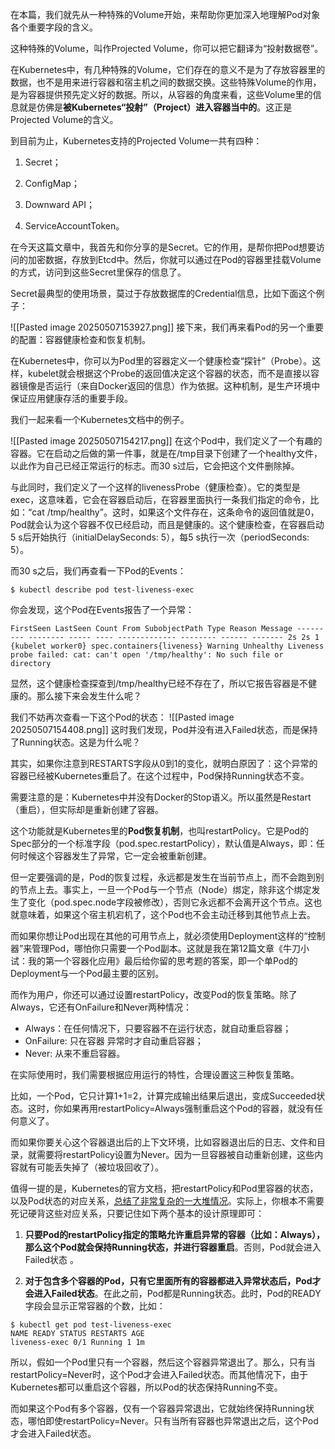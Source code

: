 在本篇，我们就先从一种特殊的Volume开始，来帮助你更加深入地理解Pod对象各个重要字段的含义。

这种特殊的Volume，叫作Projected Volume，你可以把它翻译为“投射数据卷”。

在Kubernetes中，有几种特殊的Volume，它们存在的意义不是为了存放容器里的数据，也不是用来进行容器和宿主机之间的数据交换。这些特殊Volume的作用，是为容器提供预先定义好的数据。所以，从容器的角度来看，这些Volume里的信息就是仿佛是**被Kubernetes“投射”（Project）进入容器当中的**。这正是Projected Volume的含义。

到目前为止，Kubernetes支持的Projected Volume一共有四种：

1. Secret；
    
2. ConfigMap；
    
3. Downward API；
    
4. ServiceAccountToken。

在今天这篇文章中，我首先和你分享的是Secret。它的作用，是帮你把Pod想要访问的加密数据，存放到Etcd中。然后，你就可以通过在Pod的容器里挂载Volume的方式，访问到这些Secret里保存的信息了。

Secret最典型的使用场景，莫过于存放数据库的Credential信息，比如下面这个例子：

![[Pasted image 20250507153927.png]]
接下来，我们再来看Pod的另一个重要的配置：容器健康检查和恢复机制。

在Kubernetes中，你可以为Pod里的容器定义一个健康检查“探针”（Probe）。这样，kubelet就会根据这个Probe的返回值决定这个容器的状态，而不是直接以容器镜像是否运行（来自Docker返回的信息）作为依据。这种机制，是生产环境中保证应用健康存活的重要手段。

我们一起来看一个Kubernetes文档中的例子。

![[Pasted image 20250507154217.png]]
在这个Pod中，我们定义了一个有趣的容器。它在启动之后做的第一件事，就是在/tmp目录下创建了一个healthy文件，以此作为自己已经正常运行的标志。而30 s过后，它会把这个文件删除掉。

与此同时，我们定义了一个这样的livenessProbe（健康检查）。它的类型是exec，这意味着，它会在容器启动后，在容器里面执行一条我们指定的命令，比如：“cat /tmp/healthy”。这时，如果这个文件存在，这条命令的返回值就是0，Pod就会认为这个容器不仅已经启动，而且是健康的。这个健康检查，在容器启动5 s后开始执行（initialDelaySeconds: 5），每5 s执行一次（periodSeconds: 5）。

而30 s之后，我们再查看一下Pod的Events：
```
$ kubectl describe pod test-liveness-exec
```
你会发现，这个Pod在Events报告了一个异常：
```
FirstSeen LastSeen Count From SubobjectPath Type Reason Message --------- -------- ----- ---- ------------- -------- ------ ------- 2s 2s 1 {kubelet worker0} spec.containers{liveness} Warning Unhealthy Liveness probe failed: cat: can't open '/tmp/healthy': No such file or directory
```
显然，这个健康检查探查到/tmp/healthy已经不存在了，所以它报告容器是不健康的。那么接下来会发生什么呢？

我们不妨再次查看一下这个Pod的状态：
![[Pasted image 20250507154408.png]]
这时我们发现，Pod并没有进入Failed状态，而是保持了Running状态。这是为什么呢？

其实，如果你注意到RESTARTS字段从0到1的变化，就明白原因了：这个异常的容器已经被Kubernetes重启了。在这个过程中，Pod保持Running状态不变。

需要注意的是：Kubernetes中并没有Docker的Stop语义。所以虽然是Restart（重启），但实际却是重新创建了容器。

这个功能就是Kubernetes里的**Pod恢复机制**，也叫restartPolicy。它是Pod的Spec部分的一个标准字段（pod.spec.restartPolicy），默认值是Always，即：任何时候这个容器发生了异常，它一定会被重新创建。

但一定要强调的是，Pod的恢复过程，永远都是发生在当前节点上，而不会跑到别的节点上去。事实上，一旦一个Pod与一个节点（Node）绑定，除非这个绑定发生了变化（pod.spec.node字段被修改），否则它永远都不会离开这个节点。这也就意味着，如果这个宿主机宕机了，这个Pod也不会主动迁移到其他节点上去。

而如果你想让Pod出现在其他的可用节点上，就必须使用Deployment这样的“控制器”来管理Pod，哪怕你只需要一个Pod副本。这就是我在第12篇文章《牛刀小试：我的第一个容器化应用》最后给你留的思考题的答案，即一个单Pod的Deployment与一个Pod最主要的区别。

而作为用户，你还可以通过设置restartPolicy，改变Pod的恢复策略。除了Always，它还有OnFailure和Never两种情况：

- Always：在任何情况下，只要容器不在运行状态，就自动重启容器；
- OnFailure: 只在容器 异常时才自动重启容器；
- Never: 从来不重启容器。

在实际使用时，我们需要根据应用运行的特性，合理设置这三种恢复策略。

比如，一个Pod，它只计算1+1=2，计算完成输出结果后退出，变成Succeeded状态。这时，你如果再用restartPolicy=Always强制重启这个Pod的容器，就没有任何意义了。

而如果你要关心这个容器退出后的上下文环境，比如容器退出后的日志、文件和目录，就需要将restartPolicy设置为Never。因为一旦容器被自动重新创建，这些内容就有可能丢失掉了（被垃圾回收了）。

值得一提的是，Kubernetes的官方文档，把restartPolicy和Pod里容器的状态，以及Pod状态的对应关系，[总结了非常复杂的一大堆情况](https://kubernetes.io/docs/concepts/workloads/pods/pod-lifecycle/#example-states)。实际上，你根本不需要死记硬背这些对应关系，只要记住如下两个基本的设计原理即可：

1. **只要Pod的restartPolicy指定的策略允许重启异常的容器（比如：Always），那么这个Pod就会保持Running状态，并进行容器重启**。否则，Pod就会进入Failed状态 。
    
2. **对于包含多个容器的Pod，只有它里面所有的容器都进入异常状态后，Pod才会进入Failed状态**。在此之前，Pod都是Running状态。此时，Pod的READY字段会显示正常容器的个数，比如：

```
$ kubectl get pod test-liveness-exec 
NAME READY STATUS RESTARTS AGE 
liveness-exec 0/1 Running 1 1m
```

所以，假如一个Pod里只有一个容器，然后这个容器异常退出了。那么，只有当restartPolicy=Never时，这个Pod才会进入Failed状态。而其他情况下，由于Kubernetes都可以重启这个容器，所以Pod的状态保持Running不变。

而如果这个Pod有多个容器，仅有一个容器异常退出，它就始终保持Running状态，哪怕即使restartPolicy=Never。只有当所有容器也异常退出之后，这个Pod才会进入Failed状态。



